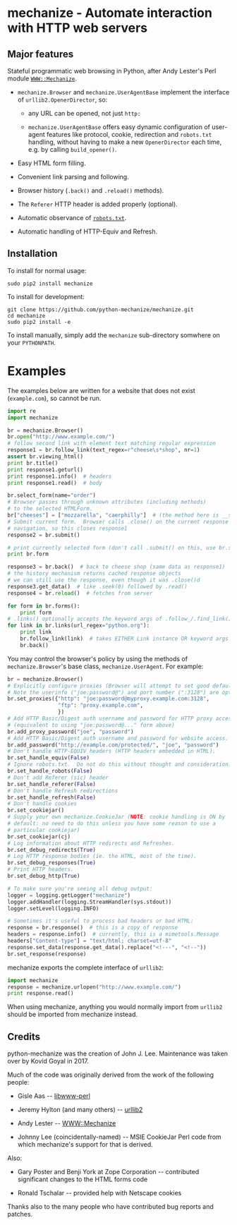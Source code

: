 mechanize - Automate interaction with HTTP web servers
==========================================================

Major features
-----------------

Stateful programmatic web browsing in Python, after Andy Lester's Perl
module [`WWW::Mechanize`](http://search.cpan.org/dist/WWW-Mechanize/).

  * `mechanize.Browser` and `mechanize.UserAgentBase` implement the
    interface of `urllib2.OpenerDirector`, so:

      * any URL can be opened, not just `http:`

      * `mechanize.UserAgentBase` offers easy dynamic configuration of
        user-agent features like protocol, cookie, redirection and
        `robots.txt` handling, without having to make a new
        `OpenerDirector` each time, e.g. by calling `build_opener()`.

  * Easy HTML form filling.

  * Convenient link parsing and following.

  * Browser history (`.back()` and `.reload()` methods).

  * The `Referer` HTTP header is added properly (optional).

  * Automatic observance of
    [`robots.txt`](http://www.robotstxt.org/wc/norobots.html).

  * Automatic handling of HTTP-Equiv and Refresh.


Installation
-----------------

To install for normal usage:
```
sudo pip2 install mechanize
```

To install for development:
```
git clone https://github.com/python-mechanize/mechanize.git
cd mechanize
sudo pip2 install -e
```

To install manually, simply add the `mechanize` sub-directory somwhere on your
`PYTHONPATH`.

Examples
==========

The examples below are written for a website that does not exist
(`example.com`), so cannot be run.  

```python
import re
import mechanize

br = mechanize.Browser()
br.open("http://www.example.com/")
# follow second link with element text matching regular expression
response1 = br.follow_link(text_regex=r"cheese\s*shop", nr=1)
assert br.viewing_html()
print br.title()
print response1.geturl()
print response1.info()  # headers
print response1.read()  # body

br.select_form(name="order")
# Browser passes through unknown attributes (including methods)
# to the selected HTMLForm.
br["cheeses"] = ["mozzarella", "caerphilly"]  # (the method here is __setitem__)
# Submit current form.  Browser calls .close() on the current response on
# navigation, so this closes response1
response2 = br.submit()

# print currently selected form (don't call .submit() on this, use br.submit())
print br.form

response3 = br.back()  # back to cheese shop (same data as response1)
# the history mechanism returns cached response objects
# we can still use the response, even though it was .close()d
response3.get_data()  # like .seek(0) followed by .read()
response4 = br.reload()  # fetches from server

for form in br.forms():
    print form
# .links() optionally accepts the keyword args of .follow_/.find_link()
for link in br.links(url_regex="python.org"):
    print link
    br.follow_link(link)  # takes EITHER Link instance OR keyword args
    br.back()
```

You may control the browser's policy by using the methods of
`mechanize.Browser`'s base class, `mechanize.UserAgent`.  For example:

```python
br = mechanize.Browser()
# Explicitly configure proxies (Browser will attempt to set good defaults).
# Note the userinfo ("joe:password@") and port number (":3128") are optional.
br.set_proxies({"http": "joe:password@myproxy.example.com:3128",
                "ftp": "proxy.example.com",
                })
# Add HTTP Basic/Digest auth username and password for HTTP proxy access.
# (equivalent to using "joe:password@..." form above)
br.add_proxy_password("joe", "password")
# Add HTTP Basic/Digest auth username and password for website access.
br.add_password("http://example.com/protected/", "joe", "password")
# Don't handle HTTP-EQUIV headers (HTTP headers embedded in HTML).
br.set_handle_equiv(False)
# Ignore robots.txt.  Do not do this without thought and consideration.
br.set_handle_robots(False)
# Don't add Referer (sic) header
br.set_handle_referer(False)
# Don't handle Refresh redirections
br.set_handle_refresh(False)
# Don't handle cookies
br.set_cookiejar()
# Supply your own mechanize.CookieJar (NOTE: cookie handling is ON by
# default: no need to do this unless you have some reason to use a
# particular cookiejar)
br.set_cookiejar(cj)
# Log information about HTTP redirects and Refreshes.
br.set_debug_redirects(True)
# Log HTTP response bodies (ie. the HTML, most of the time).
br.set_debug_responses(True)
# Print HTTP headers.
br.set_debug_http(True)

# To make sure you're seeing all debug output:
logger = logging.getLogger("mechanize")
logger.addHandler(logging.StreamHandler(sys.stdout))
logger.setLevel(logging.INFO)

# Sometimes it's useful to process bad headers or bad HTML:
response = br.response()  # this is a copy of response
headers = response.info()  # currently, this is a mimetools.Message
headers["Content-type"] = "text/html; charset=utf-8"
response.set_data(response.get_data().replace("<!---", "<!--"))
br.set_response(response)
```

mechanize exports the complete interface of `urllib2`:

```python
import mechanize
response = mechanize.urlopen("http://www.example.com/")
print response.read()
```

When using mechanize, anything you would normally import from `urllib2` should
be imported from mechanize instead.


Credits
-----------------

python-mechanize was the creation of John J. Lee. Maintenance was taken over by
Kovid Goyal in 2017.

Much of the code was originally derived from the work of the following people:

 * Gisle Aas -- [libwww-perl](http://search.cpan.org/dist/libwww-perl/)

 * Jeremy Hylton (and many others) --
[urllib2](http://docs.python.org/release/2.6/library/urllib2.html)

 * Andy Lester -- [WWW::Mechanize](http://search.cpan.org/dist/WWW-Mechanize/)

 * Johnny Lee (coincidentally-named) -- MSIE CookieJar Perl code from which
mechanize's support for that is derived.

Also:

 * Gary Poster and Benji York at Zope Corporation -- contributed significant
changes to the HTML forms code

 * Ronald Tschalar -- provided help with Netscape cookies

Thanks also to the many people who have contributed bug reports and
patches.
